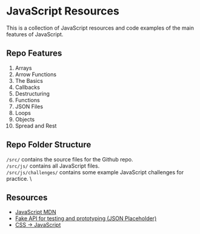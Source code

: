 # JavaScript Resources
This is a collection of JavaScript resources and code examples of the main features of JavaScript.

## Repo Features
1. Arrays
2. Arrow Functions
3. The Basics
4. Callbacks
5. Destructuring
6. Functions
7. JSON Files
8. Loops
9. Objects
10. Spread and Rest

## Repo Folder Structure
`/src/` contains the source files for the Github repo. \
`/src/js/` contains all JavaScript files. \
`/src/js/challenges/` contains some example JavaScript challenges for practice. \

## Resources
- [JavaScript MDN](https://developer.mozilla.org/en-US/docs/Web/JavaScript)
- [Fake API for testing and prototyping (JSON Placeholder)](https://jsonplaceholder.typicode.com/)
- [CSS -> JavaScript](https://css2js.dotenv.dev/)